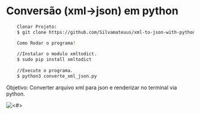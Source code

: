 # Conversão (xml->json) em python

```sh
    Clonar Projeto:
    $ git clone https://github.com/Silvamateuus/xml-to-json-with-python.git

    Como Rodar o programa?
    
    //Instalar o modulo xmltodict.
    $ sudo pip install xmltodict
    
    //Execute o programa.
    $ python3 converte_xml_json.py
```


Objetivo: Converter arquivo xml para json e renderizar no terminal via python.

 ![<#>](https://github.com/Silvamateuus/xml-json-python/blob/master/img.png) 
